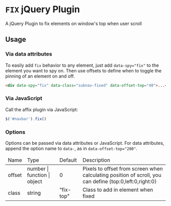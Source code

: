 # `FIX` jQuery Plugin

A jQuery Plugin to fix elements on window's top when user scroll

## Usage
### Via data attributes
To easily add `fix` behavior to any element, just add `data-spy="fix"` to the element you want to spy on. Then use offsets to define when to toggle the pinning of an element on and off.
```html
<div data-spy="fix" data-class="subnav-fixed" data-offset-top="40">...</div>
```

### Via JavaScript
Call the affix plugin via JavaScript:
```js
$('#navbar').fix()
```

### Options
Options can be passed via data attributes or JavaScript. For data attributes, append the option name to `data-`, as in `data-offset-top="200"`.
<table>
  <thead>
    <tr>
      <td>Name</td>
      <td>Type</td>
      <td>Default</td>
      <td>Description</td>
    </tr>
  </thead>
  <tbody>
    <tr>
        <td>offset</td>
        <td>number | function | object</td>
        <td>0</td>
        <td>Pixels to offset from screen when calculating position of scroll, you can define {top:0,left:0,right:0}</td>
    </tr>
    <tr>
        <td>class</td>
        <td>string</td>
        <td>"fix-top"</td>
        <td>Class to add in element when fixed</td>
    </tr>
  </tbody>
</table>
